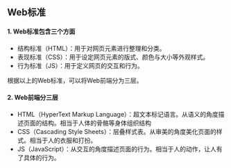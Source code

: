 ## Web标准

#### 1. Web标准包含三个方面
* 结构标准（HTML）：用于对网页元素进行整理和分类。
* 表现标准（CSS）：用于设定网页元素的版式、颜色与大小等外观样式。
* 行为标准（JS）：用于定义网页的交互和行为。 

根据以上的Web标准，可以将Web前端分为三层。

#### 2. Web前端分三层
* HTML（HyperText Markup Language）：超文本标记语言。从语义的角度描述页面的结构。相当于人体的骨骼等身体组织结构
* CSS（Cascading Style Sheets）：层叠样式表。从审美的角度美化页面的样式。相当于人的衣服和打扮。
*  JS（JavaScript）：从交互的角度描述页面的行为。相当于人的动作，让人有了具体的行为。
